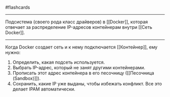 #flashcards
***
Подсистема (своего рода класс драйверов) в [[Docker]], которая отвечает за распределение IP-адресов контейнерам внутри [[Сеть Docker]].
***
Когда Docker создает сеть и к нему подключается [[Контейнер]], ему нужно:
1. Определить, какая подсеть используется.
2. Выбрать IP-адрес, который не занят другими контейнерами.
3. Прописать этот адрес контейнера в его песочницу ([[Песочница (Sandbox)]]).
4. Сохранить, какие IP уже выданы, чтобы избежать конфликт.
Все это делает IPAM автоматически.
<!--SR:!2025-10-24,5,230-->